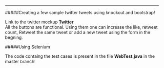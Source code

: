 ____
#####Creating a few sample twitter tweets using knockout and bootstrap!

Link to the twitter mockup **[Twitter](https://shauryagarg2006.github.io/KnockoutJs/)**  
All the buttons are functional. Using them one can increase the like, retweet count, Retweet the same tweet or add a new tweet using the form in the begning.

#####Using Selenium

The code containg the test cases is present in the file **WebTest.java** in the master branch! 
